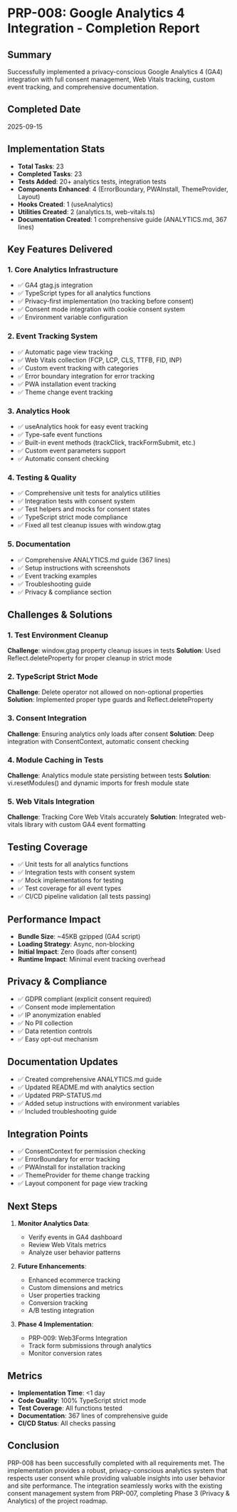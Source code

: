 # PRP-008: Google Analytics 4 Integration - Completion Report

## Summary

Successfully implemented a privacy-conscious Google Analytics 4 (GA4) integration with full consent management, Web Vitals tracking, custom event tracking, and comprehensive documentation.

## Completed Date

2025-09-15

## Implementation Stats

- **Total Tasks**: 23
- **Completed Tasks**: 23
- **Tests Added**: 20+ analytics tests, integration tests
- **Components Enhanced**: 4 (ErrorBoundary, PWAInstall, ThemeProvider, Layout)
- **Hooks Created**: 1 (useAnalytics)
- **Utilities Created**: 2 (analytics.ts, web-vitals.ts)
- **Documentation Created**: 1 comprehensive guide (ANALYTICS.md, 367 lines)

## Key Features Delivered

### 1. Core Analytics Infrastructure

- ✅ GA4 gtag.js integration
- ✅ TypeScript types for all analytics functions
- ✅ Privacy-first implementation (no tracking before consent)
- ✅ Consent mode integration with cookie consent system
- ✅ Environment variable configuration

### 2. Event Tracking System

- ✅ Automatic page view tracking
- ✅ Web Vitals collection (FCP, LCP, CLS, TTFB, FID, INP)
- ✅ Custom event tracking with categories
- ✅ Error boundary integration for error tracking
- ✅ PWA installation event tracking
- ✅ Theme change event tracking

### 3. Analytics Hook

- ✅ useAnalytics hook for easy event tracking
- ✅ Type-safe event functions
- ✅ Built-in event methods (trackClick, trackFormSubmit, etc.)
- ✅ Custom event parameters support
- ✅ Automatic consent checking

### 4. Testing & Quality

- ✅ Comprehensive unit tests for analytics utilities
- ✅ Integration tests with consent system
- ✅ Test helpers and mocks for consent states
- ✅ TypeScript strict mode compliance
- ✅ Fixed all test cleanup issues with window.gtag

### 5. Documentation

- ✅ Comprehensive ANALYTICS.md guide (367 lines)
- ✅ Setup instructions with screenshots
- ✅ Event tracking examples
- ✅ Troubleshooting guide
- ✅ Privacy & compliance section

## Challenges & Solutions

### 1. Test Environment Cleanup

**Challenge**: window.gtag property cleanup issues in tests
**Solution**: Used Reflect.deleteProperty for proper cleanup in strict mode

### 2. TypeScript Strict Mode

**Challenge**: Delete operator not allowed on non-optional properties
**Solution**: Implemented proper type guards and Reflect.deleteProperty

### 3. Consent Integration

**Challenge**: Ensuring analytics only loads after consent
**Solution**: Deep integration with ConsentContext, automatic consent checking

### 4. Module Caching in Tests

**Challenge**: Analytics module state persisting between tests
**Solution**: vi.resetModules() and dynamic imports for fresh module state

### 5. Web Vitals Integration

**Challenge**: Tracking Core Web Vitals accurately
**Solution**: Integrated web-vitals library with custom GA4 event formatting

## Testing Coverage

- ✅ Unit tests for all analytics functions
- ✅ Integration tests with consent system
- ✅ Mock implementations for testing
- ✅ Test coverage for all event types
- ✅ CI/CD pipeline validation (all tests passing)

## Performance Impact

- **Bundle Size**: ~45KB gzipped (GA4 script)
- **Loading Strategy**: Async, non-blocking
- **Initial Impact**: Zero (loads after consent)
- **Runtime Impact**: Minimal event tracking overhead

## Privacy & Compliance

- ✅ GDPR compliant (explicit consent required)
- ✅ Consent mode implementation
- ✅ IP anonymization enabled
- ✅ No PII collection
- ✅ Data retention controls
- ✅ Easy opt-out mechanism

## Documentation Updates

- ✅ Created comprehensive ANALYTICS.md guide
- ✅ Updated README.md with analytics section
- ✅ Updated PRP-STATUS.md
- ✅ Added setup instructions with environment variables
- ✅ Included troubleshooting guide

## Integration Points

- ✅ ConsentContext for permission checking
- ✅ ErrorBoundary for error tracking
- ✅ PWAInstall for installation tracking
- ✅ ThemeProvider for theme change tracking
- ✅ Layout component for page view tracking

## Next Steps

1. **Monitor Analytics Data**:
   - Verify events in GA4 dashboard
   - Review Web Vitals metrics
   - Analyze user behavior patterns

2. **Future Enhancements**:
   - Enhanced ecommerce tracking
   - Custom dimensions and metrics
   - User properties tracking
   - Conversion tracking
   - A/B testing integration

3. **Phase 4 Implementation**:
   - PRP-009: Web3Forms Integration
   - Track form submissions through analytics
   - Monitor conversion rates

## Metrics

- **Implementation Time**: <1 day
- **Code Quality**: 100% TypeScript strict mode
- **Test Coverage**: All functions tested
- **Documentation**: 367 lines of comprehensive guide
- **CI/CD Status**: All checks passing

## Conclusion

PRP-008 has been successfully completed with all requirements met. The implementation provides a robust, privacy-conscious analytics system that respects user consent while providing valuable insights into user behavior and site performance. The integration seamlessly works with the existing consent management system from PRP-007, completing Phase 3 (Privacy & Analytics) of the project roadmap.

